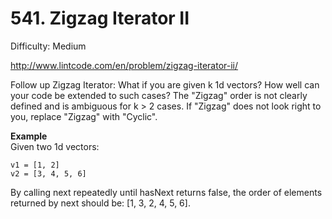 # 541. Zigzag Iterator II

Difficulty: Medium

http://www.lintcode.com/en/problem/zigzag-iterator-ii/

Follow up Zigzag Iterator: What if you are given k 1d vectors? How well can your code be extended to such cases? The "Zigzag" order is not clearly defined and is ambiguous for k > 2 cases. If "Zigzag" does not look right to you, replace "Zigzag" with "Cyclic".

**Example**  
Given two 1d vectors:
```
v1 = [1, 2]
v2 = [3, 4, 5, 6]
```
By calling next repeatedly until hasNext returns false, the order of elements returned by next should be: [1, 3, 2, 4, 5, 6].
